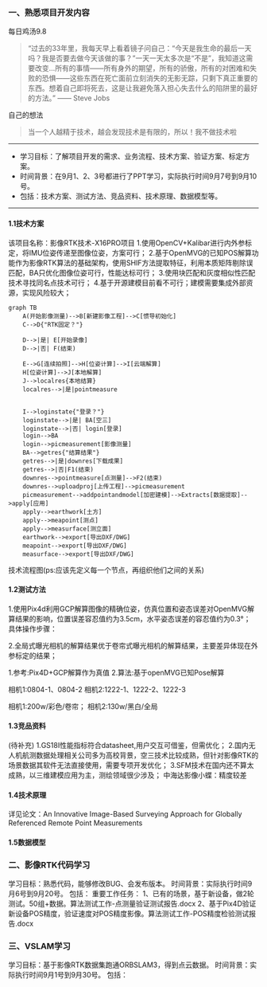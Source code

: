 ### 一、熟悉项目开发内容

每日鸡汤9.8
>“过去的33年里，我每天早上看着镜子问自己：“今天是我生命的最后一天吗？我是否要去做今天该做的事？”一天一天太多次是“不是”，我知道这需要改变…所有的事情——所有身外的期望，所有的骄傲，所有的对困难和失败的恐惧——这些东西在死亡面前立刻消失的无影无踪，只剩下真正重要的东西。想着自己即将死去，这是让我避免落入担心失去什么的陷阱里的最好的方法。” —— Steve Jobs

自己的想法
>当一个人越精于技术，越会发现技术是有限的，所以！我不做技术啦
---

* 学习目标：了解项目开发的需求、业务流程、技术方案、验证方案、标定方案。
* 时间背景：在9月1、2、3号都进行了PPT学习，实际执行时间9月7号到9月10号。
* 包括：技术方案、测试方法、竞品资料、技术原理、数据模型等。

---

#### 1.1技术方案

该项目名称：影像RTK技术-X16PRO项目
1.使用OpenCV+Kalibar进行内外参标定，将IMU位姿传递至图像位姿，方案可行；
2.基于OpenMVG的已知POS解算功能作为影像RTK算法的基础架构，使用SHIF方法提取特征，利用本质矩阵剔除误匹配，BA只优化图像位姿可行，性能达标可行；
3.使用块匹配和灰度相似性匹配技术寻找同名点技术可行；
4.基于开源建模目前看不可行；建模需要集成外部资源，实现风险较大；

```mermaid
graph TB
    A(开始影像测量)-->B[新建影像工程]-->C[惯导初始化]
    C-->D{"RTK固定？"}

    D-->|是| E[开始录像]
    D-->|否| F(结束)

    E-->G[连续拍照]-->H[位姿计算]-->I[云端解算]
    H[位姿计算]-->J[本地解算]
    J-->localres{本地结算}
    localres-->|是|pointmeasure
    

    I-->loginstate{"登录？"}
    loginstate-->|是| BA[空三]
    loginstate-->|否| login[登录]
    login-->BA
    login-->picmeasurement[影像测量]
    BA-->getres{"结算结果"}
    getres-->|是|downres[下载成果]
    getres-->|否|F1(结束)
    downres-->pointmeasure[点测量]-->F2(结束)
    downres-->uploadproj[上传工程]-->picmeasurement
    picmeasurement-->addpointandmodel[加密建模]-->Extracts[数据提取]-->apply[应用]
    apply-->earthwork[土方]
    apply-->meapoint[测点]
    apply-->measurface[测立面]
    earthwork-->export[导出DXF/DWG]
    meapoint-->export[导出DXF/DWG]
    measurface-->export[导出DXF/DWG]
```

技术流程图(ps:应该先定义每一个节点，再组织他们之间的关系)

#### 1.2测试方法

1.使用Pix4d利用GCP解算图像的精确位姿，仿真位置和姿态误差对OpenMVG解算结果的影响，位置误差容忍值约为3.5cm，水平姿态误差的容忍值约为0.3°；
具体操作步骤：

2.全局式曝光相机的解算结果优于卷帘式曝光相机的解算结果，主要差异体现在外参标定的结果；

1.参考:Pix4D+GCP解算作为真值
2.算法:基于openMVG已知Pose解算

相机1:0804-1、0804-2
相机2:1222-1、1222-2、1222-3

相机1:200w/彩色/卷帘；
相机2:130w/黑白/全局

#### 1.3竞品资料

(待补充)
1.GS18I性能指标符合datasheet,用户交互可借鉴，但需优化；
2.国内无人机航测数据处理相关公司多为高校背景，空三技术比较成熟，但针对影像RTK的场景数据其软件无法直接使用，需要专项开发优化；
3.SFM技术在国内还不算太成熟，以三维建模应用为主，测绘领域很少涉及；
中海达影像小蝶：精度较差

#### 1.4技术原理

详见论文：An Innovative Image-Based Surveying Approach for Globally Referenced Remote Point Measurements

#### 1.5数据模型

### 二、影像RTK代码学习

学习目标：熟悉代码，能够修改BUG、会发布版本。
时间背景：实际执行时间9月6号到9月20号。
包括：
重要工作任务：
1、已有的场景，基于新设备，做2轮测试。50组+数据。算法测试工作-点测量验证测试报告.docx
2、基于Pix4D验证新设备POS精度，验证速度对POS精度影像。算法测试工作-POS精度检验测试报告.docx

### 三、VSLAM学习

学习目标：基于影像RTK数据集跑通ORBSLAM3，得到点云数据。
时间背景：实际执行时间9月1号到9月30号。
包括：
